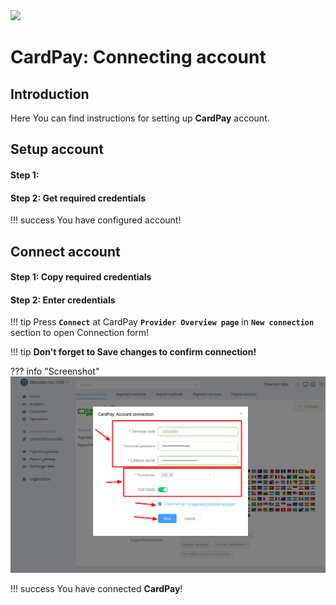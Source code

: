 <img src="https://static.openfintech.io/payment_providers/cardpay/logo.svg?w=400" width="400px">

# CardPay: Connecting account

## Introduction

Here You can find  instructions for setting up **CardPay**  account.

## Setup account

#### Step 1: 



#### Step 2: Get required credentials


!!! success
    You have configured account!




## Connect account

#### Step 1: Copy required credentials


#### Step 2: Enter credentials

!!! tip
    Press **```Connect```** at CardPay **```Provider Overview page```** in **```New connection```** section to open Connection form!


!!! tip
    **Don't forget to Save changes to confirm connection!**

??? info "Screenshot"
    [![Step 3](images/cardpay-step_connect.png)](images/cardpay-step_connect.png)


!!! success
    You have connected **CardPay**!